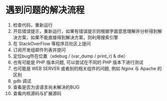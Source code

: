 # 遇到问题的解决流程

1. 检查代码，重新运行
2. 开启错误提示，重新运行，如果有错误提示则根据字面意思理解并分析得到解决方案，如果不能直接得到解决方案，则利用搜索引擎
3. 在 StackOverFlow 等程序员社区上提问
4. 订阅开发组邮件列表并提问
5. 定位bug所在位置（xdebug / \(var\_dump / print\_r\) & die）
6. 也有可能是 PHP 版本问题, 可以尝试在不同的 PHP 版本下进行测试
7. 也可能是 WEB SERVER 或者别的相关组件的问题, 例如 Nginx 与 Apache 的区别
8. gdb 调试
9. 查看是否为该语言尚未解决的BUG
10. 查看内核源码与扩展源码

